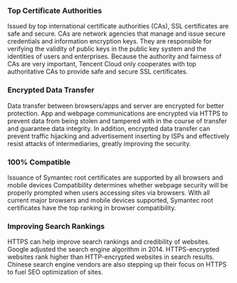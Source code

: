 ### Top Certificate Authorities
Issued by top international certificate authorities (CAs), SSL certificates are safe and secure.
CAs are network agencies that manage and issue secure credentials and information encryption keys. They are responsible for verifying the validity of public keys in the public key system and the identities of users and enterprises. Because the authority and fairness of CAs are very important, Tencent Cloud only cooperates with top authoritative CAs to provide safe and secure SSL certificates.

### Encrypted Data Transfer
Data transfer between browsers/apps and server are encrypted for better protection.
App and webpage communications are encrypted via HTTPS to prevent data from being stolen and tampered with in the course of transfer and guarantee data integrity. In addition, encrypted data transfer can prevent traffic hijacking and advertisement inserting by ISPs and effectively resist attacks of intermediaries, greatly improving the security.

### 100% Compatible
Issuance of Symantec root certificates are supported by all browsers and mobile devices
Compatibility determines whether webpage security will be properly prompted when users accessing sites via browsers. With all current major browsers and mobile devices supported, Symantec root certificates have the top ranking in browser compatibility.

### Improving Search Rankings
HTTPS can help improve search rankings and credibility of websites.
Google adjusted the search engine algorithm in 2014. HTTPS-encrypted websites rank higher than HTTP-encrypted websites in search results. Chinese search engine vendors are also stepping up their focus on HTTPS to fuel SEO optimization of sites.

